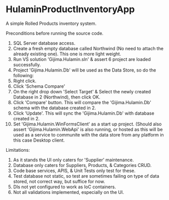 # HulaminProductInventoryApp

A simple Rolled Products inventory system.

Preconditions before running the source code.
1. SQL Server database access.
2. Create a fresh empty database called Northwind (No need to attach the already existing one). This one is more light weight.
3. Run VS solution 'Gijima.Hulamin.sln' & assert 6 project are loaded successfully.
4. Project 'Gijima.Hulamin.Db' will be used as the Data Store, so do the following:
  1. Right click.
  2. Click 'Schema Compare'
  3. On the right drop down 'Select Target' & Select the newly created Database in 2 (Northwind), then click OK.
  4. Click 'Compare' button. This will compare the 'Gijima.Hulamin.Db' schema with the database created in 2.
  5. Click 'Update'. This will sync the 'Gijima.Hulamin.Db' with database created in 2.
5. Set 'Gijima.Hulamin.WinFormsClient' as a start up project. (Should also assert 'Gijima.Hulamin.WebApi' is also running, 
  or hosted as this will be used as a service to communite with the data store from any platform in this case Desktop client.
  
Limitations:
1. As it stands the UI only caters for 'Supplier' maintenance.
2. Database only caters for Suppliers, Products, & Categories CRUD.
3. Code base services, APIS, & Unit Tests only test for these.
4. Test database not static, so test are sometimes failing on type of data stored, not correct way, but suffice for now.
5. DIs not yet configured to work as IoC containers.
6. Not all validations implemented, especially on the UI.
